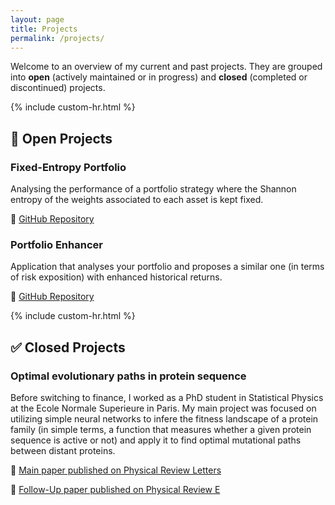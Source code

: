 ```yaml
---
layout: page
title: Projects
permalink: /projects/
---
```


Welcome to an overview of my current and past projects. They are grouped into **open** (actively maintained or in progress) and **closed** (completed or discontinued) projects.

{% include custom-hr.html %}

## 🚧 Open Projects

### **Fixed-Entropy Portfolio**
Analysing the performance of a portfolio strategy where the Shannon entropy of the weights associated to each asset is kept fixed.

🔗 [GitHub Repository](https://github.com/eugeniomauri1/fixed_entropy_portfolio)

### **Portfolio Enhancer**
Application that analyses your portfolio and proposes a similar one (in terms of risk exposition) with enhanced historical returns.  

🔗 [GitHub Repository](https://github.com/eugeniomauri1/portfolio_enhancer)

{% include custom-hr.html %}

## ✅ Closed Projects

### **Optimal evolutionary paths in protein sequence**
Before switching to finance, I worked as a PhD student in Statistical Physics at the Ecole Normale Superieure in Paris. My main project was focused on utilizing simple neural networks to infere the fitness landscape of a protein family (in simple terms, a function that measures whether a given protein sequence is active or not) and apply it to find optimal mutational paths between distant proteins.

🔗 [Main paper published on Physical Review Letters](https://doi.org/10.1103/PhysRevLett.130.158402)

🔗 [Follow-Up paper published on Physical Review E](https://journals.aps.org/pre/abstract/10.1103/PhysRevE.108.024141)
